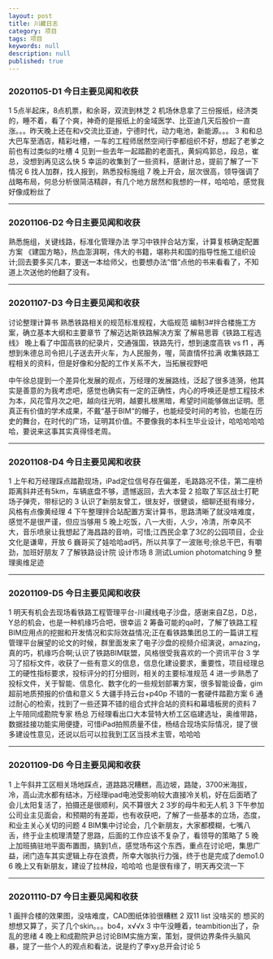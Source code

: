 ```yaml
---
layout: post
title: 川藏日志
category: 项目
tags: 项目
keywords: null
description: null
published: true
---
```



### 20201105-D1 今日主要见闻和收获
1 5点半起床，8点机票，和余哥，双流到林芝
2 机场休息拿了三份报纸，经济类的，睡不着，看了个爽，神奇的是报纸上的金域医学、比亚迪几天后股价一直涨。。。昨天晚上还在和v交流比亚迪，宁德时代，动力电池，新能源。。。
3 和和总大巴车至酒店，精彩吐槽，一车的工程师居然空间行李都组织不好，想起了老爹之前也有过类似的吐槽
4 见到一些去年一起踏勘的老面孔，黄焖鸡郭总，段总，崔总，没想到再见这么快
5 幸运的收集到了一些资料，感谢计总，提前了解了一下情况
6 找人加群，找人报到，熟悉投标施组
7 晚上开会，层次很高，领导强调了战略布局，何总分析很简洁精辟，有几个地方居然和我想的一样，哈哈哈，感觉我好像成粉丝了

---

### 20201106-D2 今日主要见闻和收获

熟悉施组，关键线路，标准化管理办法
学习中铁拌合站方案，计算复核确定配置方案
《建国方略》，热血澎湃啊，伟大的书籍，堪称共和国的指导性施工组织设计;回去要多买几本，要送一本给师父，也要想办法“借“点他的书来看看了，不知道上次送他的他翻了没有。

---

### 20201107-D3 今日主要见闻和收获

讨论整理计算书
熟悉铁路相关的规范标准规程，大临规范
编制3#拌合楼施工方案，确立基本大纲和主要章节
了解迈达斯铁路解决方案
了解易思蓉《铁路工程选线》
晚上看了中国高铁的纪录片，交通强国，铁路先行，想到速度高铁 vs f1 ，再想到朱德总司令把儿子送去开火车，为人民服务，喔，简直情怀拉满
收集铁路工程相关的资料，但是好像和分配的工作关系不大，当拓展视野吧

中午徐总提到一个差异化发展的观点，万经理的发展路线，泛起了很多涟漪，他其实是善意的为我考虑吧，感觉也确实有一定的正确性，内心的呼唤还是想工程技术为本，风花雪月次之吧，越向往光明，越要扎根黑暗，希望时间能够做出证明。愿真正有价值的学术成果，不戴“基于BIM“的帽子，也能经受时间的考验，也能在历史的舞台，在时代的广场，证明其价值。不要像我的本科生毕业设计，哈哈哈哈哈哈，要说来这事其实真得怪老周。

---

### 20201108-D4 今日主要见闻和收获

1 上午和万经理踩点踏勘现场，iPad定位信号存在偏差，毛路路况不佳，第二座桥距离斜井还有5km，车辆底盘不够，遗憾返回，去大本营
2 拾取了军区战士打靶场子弹壳，带标记的
3 认识了新朋友曾工，很友好，很健谈，细聊还挺有缘分，风格有点像黄经理
4 下午整理拌合站配置方案计算书，思路清晰了就没啥难度，感觉不是很严谨，但应当够用
5 晚上吃饭，八一大街，人少，冷清，所幸风不大，音乐喷泉让我想起了海昌路的音响，可惜;江西民企拿了3亿的公园项目，企业文化是谦卑，开放
6 巍哥买了娃哈哈ad钙，所以共享了一波账号;徐总干巴，有嚼劲，加班好朋友
7 了解铁路设计院 设计市场
8 测试Lumion photomatching
9 整理奥维足迹

---

### 20201109-D5 今日主要见闻和收获

1 明天有机会去现场看铁路工程管理平台-川藏线电子沙盘，感谢来自Z总，D总，Y总的机会，也是一种机缘巧合吧，很幸运
2 筹备可能的qa时，了解了铁路工程BIM应用点的挖掘和开发情况和实际效益情况;正在看铁路集团总工的一篇讲工程管理平台展望的论文的时候，群里面发来了电子沙盘的视频介绍演说，amazing，真的巧，机缘巧合啊;认识了铁路BIM联盟，风格很受我喜欢的一个资讯平台
3 学习了招标文件，收获了一些有意义的信息，信息化建设要求，重要性，项目经理总工的硬性指标要求，投标评分的打分细则，相关的主要标准规范
4 进一步熟悉了投标文件，关于智能、信息化、数字化的一些规划部署方案，很多智能设备，gim超前地质预报的价值和意义
5 大疆手持云台+p40p 不错的一套硬件踏勘方案
6 通过耐心的检索，找到了一些还算不错的组合式拌合站的资料和幕墙板房的资料
7 上午陪同成勘院专家 杨总 万经理看出口大本营特大桥工区临建选址，奥维带路，数据挂接功能实用便捷，可惜iPad拍照质量不佳，杨结合现场实际情况，提了很多建设性意见，还说以后可以拉我到工区当技术主管，哈哈哈

---

### 20201109-D6 今日主要见闻和收获

1 上午斜井工区相关场地踩点，道路路况糟糕，高边坡，路陡，3700米海拔，冷，高山流水都有结冰，万经理ipad电池受影响较大直接冷关机，好在后面晒了会儿太阳复活了，拍摄还是很顺利，风不算很大
2 3岁的母牛和无人机
3 下午参加公司业主见面会，和预期的有差距，也有收获吧，了解了一些基本的立场，态度，和业主关心关切的问题
4 BIM集中讨论会，几个新朋友，大家都模糊，七嘴八舌，终于业主梳理清楚了思路，后面的工作应该不复杂了，看领导的策略了
5 晚上加班搞驻地平面布置图，搞到1点，感觉场布这个东西，重点在讨论吧，集思广益，闭门造车其实逻辑上存在浪费，所幸大咖执行力强，终于也是完成了demo1.0
6 晚上又有新朋友，建设了拉林段，哈哈哈 也是很有缘了，明天再交流一下

---

### 20201110-D7 今日主要见闻和收获

1 画拌合楼的效果图，没啥难度，CAD图纸体验很糟糕
2 双11 list 没啥买的 想买的想想又算了，买了几个skin。。。bo4，x√√x
3 中午没睡着，teambition出了，杂乱的思绪
4 晚上和成勘院尹总讨论BIM实施方案，策划，提供边界条件头脑风暴，提了一些个人的观点和看法，说是约了李xy总开会讨论
5
